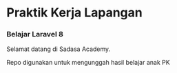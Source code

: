 # Praktik Kerja Lapangan
### Belajar Laravel 8

Selamat datang di Sadasa Academy.

Repo digunakan untuk mengunggah hasil belajar anak PK
